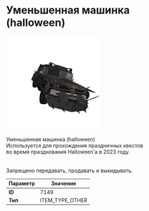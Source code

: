 # Уменьшенная машинка (halloween)

![Item Image](../img/7149.webp?raw=true)

Уменьшенная машинка (halloween)<br>Используется для прохождения праздничных квестов<br>во время празднования Halloween'a в 2023 году.<br><br><br>Запрещено передавать, продавать и выкидывать.


| Параметр | Значение |
|----------|----------|
| **ID** | 7149 |
| **Тип** | ITEM_TYPE_OTHER |


